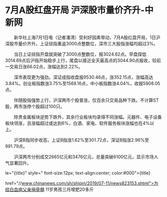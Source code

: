 # 7月A股红盘开局 沪深股市量价齐升-中新网

　　新华社上海7月1日电（记者潘清）受利好因素带动，7月A股红盘开局，1日沪深股市量价齐升。上证综指重返3000点整数位，深市三大股指涨幅均超过3%。

　　当日上证综指开盘就突破了3000点整数位，报3024.62点。早盘探低3014.69点后沪指开始稳步上行，尾盘以接近全天最高点的3044.90点报收，较前一交易日涨66.02点，涨幅达到2.22%。

　　深市表现更为强劲。深证成指收盘报9530.46点，涨352.15点，涨幅高达3.84%。创业板指数涨3.75%至1568.16点，中小板指数涨4.04%，收报5908.05点。

　　伴随股指强势上行，沪深两市个股普涨，仅百余只交易品种下跌。不计算ST股，两市涨停个股超过100只。

　　除贵金属板块逆势下跌外，其余行业板块均录得不同涨幅。元器件、电子设备板块领涨，且涨幅超过或达到6%，白酒、家电、软件服务板块涨幅也在4%以上。

　　沪深B指同步收高，上证B指涨1.62%至301.72点，深证B指涨2.96%至991.79点。

　　沪深两市分别成交2665亿元和3476亿元，总量突破6100亿元，显示市场人气显著回升。

le="{title}" style=" font-size:12px; text-align:center; color:#000">{title}

href="//www.chinanews.com/sh/shipin/2019/07-11/news823153.shtml">为给白血病父亲捐骨髓 11岁男孩三月增肥20多斤
